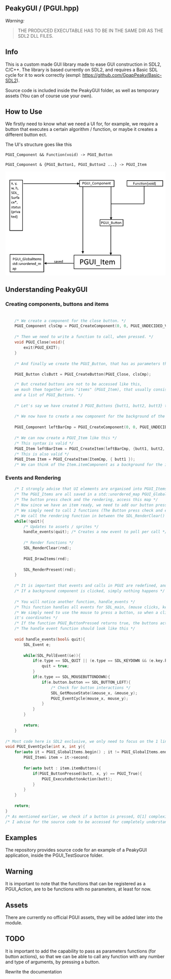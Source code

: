 ## PeakyGUI / (PGUI.hpp)

*Warning:*
> THE PRODUCED EXECUTABLE HAS TO BE IN THE SAME DIR AS THE SDL2 DLL FILES.

## Info

This is a custom made GUI library made to ease GUI construction in SDL2, C/C++.
The library is based currently on SDL2, and requires a Basic SDL cycle for it to work correctly (exmpl: https://github.com/GpapPeaky/Basic-SDL2).

Source code is included inside the PeakyGUI folder, as well as temporary assets (You can of course use your own).

## How to Use

We firstly need to know what we need a UI for, for example, we require a button that executes a certain algorithm / function, or maybe it creates a different button ect.

The UI's structure goes like this

`PGUI_Component && Function(void) -> PGUI_Button`

`PGUI_Component & {PGUI_Button1, PGUI_Button2 ...} -> PGUI_Item`

![Alt text](pguiChart.png)

## Understanding PeakyGUI

### Creating components, buttons and items

```cpp

    /* We create a component for the close button. */
    PGUI_Component clsCmp = PGUI_CreateComponent(0, 0, PGUI_UNDECIDED_VALUE, PGUI_UNDECIDED_VALUE, IMG_Load("PeakyGUI/assets/cls.png"), rnd);

    /* Then we need to write a function to call, when pressed. */
    void PGUI_Close(void){
        exit(PGUI_EXIT);
    }

    /* And finally we create the PGUI_Button, that has as parameters the function we created, and the component. */

    PGUI_Button clsButt = PGUI_CreateButton(PGUI_Close, clsCmp);

```
```cpp
    /* But created buttons are not to be accessed like this,
    we mash them together into "items" (PGUI_Item), that usually consist of a background Component
    and a list of PGUI_Buttons. */

    /* Let's say we have created 3 PGUI_Buttons {butt1, butt2, butt3} that we want that item to have */

    /* We now have to create a new component for the background of the PGUI_Item */

    PGUI_Component leftBarCmp = PGUI_CreateComponent(0, 0, PGUI_UNDECIDED_VALUE, PGUI_UNDECIDED_VALUE, IMG_Load("PeakyGUI/assets/leftbar.png"), rnd);

    /* We can now create a PGUI_Item like this */
    /* This syntax is valid */
    PGUI_Item leftBarItem = PGUI_CreateItem(leftBarCmp, {butt1, butt2, butt3});
    /* This is also valid */
    PGUI_Item Item = PGUI_CreateItem(ItemCmp, { butt1 });
    /* We can think of the Item.itemComponent as a background for the item's buttons (Item.itemButtons) */
```
### Events and Rendering

```cpp
    /* I strongly advise that UI elements are organised into PGUI_Items instead of their field types */
    /* The PGUI_Items are all saved in a std::unordered_map PGUI_GlobalItems, buttons and components are all local */
    /* The button press check and the rendering, access this map */
    /* Now since we have an item ready, we need to add our button press check, execution, and item drawing functions */
    /* We simply need to call 2 functions (The Button press check and execution are combined into one function) */
    /* We call the rendering function in between the SDL_RenderClear() and SDL_RenderPresent() functions */
    while(!quit){
        /* Updates to assets / sprites */
        handle_events(quit); /* Creates a new event to poll per call */

        /* Render functions */
        SDL_RenderClear(rnd);

        PGUI_DrawItems(rnd);

        SDL_RenderPresent(rnd);
    }

    /* It is important that events and calls in PGUI are redefined, and are, simply put, functions that are called when the mouse coordinates are inside a button's rectangle */
    /* If a background component is clicked, simply nothing happens */

    /* You will notice another function, handle_events */
    /* This function handles all events for SDL_main, (mouse clicks, keyboard input ...) */
    /* We simply need to use the mouse to press a button, so when a click is registered, we check
    it's coordinates */
    /* If the function PGUI_ButtonPressed returns true, the buttons action (The function we assigned it) will be called */
    /* The handle event function should look like this */

    void handle_events(bool& quit){
        SDL_Event e;

        while(SDL_PollEvent(&e)){
            if(e.type == SDL_QUIT || (e.type == SDL_KEYDOWN && (e.key.keysym.sym == SDLK_ESCAPE || e.key.keysym.sym == SDLK_e))){
                quit = true;
            }
            if(e.type == SDL_MOUSEBUTTONDOWN){
                if(e.button.button == SDL_BUTTON_LEFT){
                    /* Check for button interactions */
                    SDL_GetMouseState(&mouse_x, &mouse_y);
                    PGUI_EventCycle(mouse_x, mouse_y);
                }
            }
        }

        return;
    }

/* Most code here is SDL2 exclusive, we only need to focus on the 1 line regarding the function PGUI_EventCycle */
void PGUI_EventCycle(int x, int y){
    for(auto it = PGUI_GlobalItems.begin() ; it != PGUI_GlobalItems.end() ; ++it){
        PGUI_Item& item = it->second;
        
        for(auto butt : item.itemButtons){
            if(PGUI_ButtonPressed(butt, x, y) == PGUI_True){
                PGUI_ExecuteButtonAction(butt);
            }
        }
    }

    return;
}
/* As mentioned earlier, we check if a button is pressed, O[1] complexity due to the map (same as the rendering), and we execute the action */
/* I advise for the source code to be accessed for completely understanding the mechanism of the GUI */

```

## Examples

The repository provides source code for an example of a PeakyGUI application, inside the PGUI_TestSource folder.

## Warning

It is important to note that the functions that can be registered as a PGUI_Action, are to be functions with no parameters, at least for now.

## Assets

There are currently no official PGUI assets, they will be added later into the module.

## TODO

It is important to add the capability to pass as parameters functions (for button actions), so that we can be able to call any function with any number and type of arguments, by pressing a button.

Rewrite the documentation
